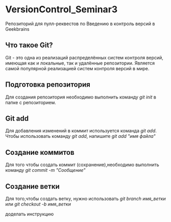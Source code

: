 # VersionControl_Seminar3
Репозиторий для пулл-реквестов по Введению в контроль версий в Geekbrains

## Что такое Git?

Git - это одна из реализаций распределённых систем контроля версий, имеющая как и локальные, так и удалённые репозитории. Является самой популярной реализацией систем контроля версий в мире. 

## Подготовка репозитория

Для создания репозитория необходимо выполнить команду *git init* в папке с репозиторием.

## Git add

Для добавления изменений в коммит используется команда *git add*. Чтобы использовать команду *git add*, напишите *git add "имя файла"*

## Создание коммитов 

Для того чтобы создать коммит (сохранение),необходимо выполнить команду *git commit -m "Сообщение"*

## Создание ветки

Для того,чтобы создать ветку, нужно использовать *git branch имя_ветки* или *git checkout -b имя_ветки*

доделать инструкцию